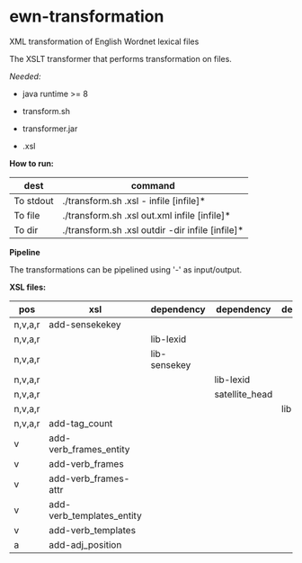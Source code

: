 # ewn-transformation
XML transformation of English Wordnet lexical files

The XSLT transformer that performs transformation on files.

*Needed:*

* java runtime >= 8

* transform.sh

* transformer.jar

* <transformation>.xsl


**How to run:**

| dest      | command                                                          |
| --------- | ---------------------------------------------------------------- |
| To stdout | ./transform.sh <transformation>.xsl - infile [infile]\*           |
| To file   | ./transform.sh <transformation>.xsl out.xml infile [infile]\*     |
| To dir    | ./transform.sh <transformation>.xsl outdir -dir infile [infile]\* |


**Pipeline**

The transformations can be pipelined using '-' as input/output.


**XSL files:**

|pos    | xsl                       | dependency   | dependency     | dependency |
|------ | ------------------------- | ------------ | -------------- | ---------- |
|n,v,a,r| add-sensekekey            |              |                |            |
|n,v,a,r|                           | lib-lexid    |                |            |
|n,v,a,r|                           | lib-sensekey |                |            |
|n,v,a,r|                           |              | lib-lexid      |            |
|n,v,a,r|                           |              | satellite_head |            |
|n,v,a,r|                           |              |                | lib-lexid  |
|n,v,a,r| add-tag_count             |              |                |            |
|v      | add-verb_frames_entity    |              |                |            |
|v      | add-verb_frames           |              |                |            |
|v      | add-verb_frames-attr      |              |                |            |
|v      | add-verb_templates_entity |              |                |            |
|v      | add-verb_templates        |              |                |            |
|a      | add-adj_position          |              |                |            | 

